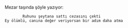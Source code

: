 Mezar taşında şöyle yazıyor:

```
        Ruhunu şeytana sattı cezasını çekti
Ey ölümlü, canına değer veriyorsan bir adım daha atma
```